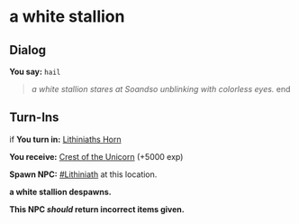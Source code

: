 # a white stallion
## Dialog

**You say:** `hail`



>*a white stallion stares at Soandso unblinking with colorless eyes.*
end

## Turn-Ins





if **You turn in:** [Lithiniaths Horn](/item/22856)


 **You receive:**  [Crest of the Unicorn](/item/24869) (+5000 exp)


**Spawn NPC:**  [\#Lithiniath](/npc/126014) at this location.


**a white stallion despawns.**

**This NPC *should* return incorrect items given.**
